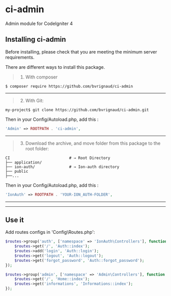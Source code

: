 # ci-admin
Admin module for CodeIgniter 4

## Installing ci-admin

Before installing, please check that you are meeting the minimum server requirements.

There are different ways to install this package.


> 1. With composer

```shell
$ composer require https://github.com/bvrignaud/ci-admin
```
---

> 2. With Git:

```shell
my-project$ git clone https://github.com/bvrignaud/ci-admin.git
```
Then in your Config/Autoload.php, add this :
```php
'Admin' => ROOTPATH . 'ci-admin',
```

---

> 3. Download the archive, and move folder from this package to the root folder:

```shell
CI                          # → Root Directory
├── application/
├── ion-auth/               # → Ion-auth directory
├── public
├──...
```
Then in your Config/Autoload.php, add this :
```php
'IonAuth' => ROOTPATH . 'YOUR-ION_AUTH-FOLDER',
```

---
---

## Use it

Add routes configs in 'Config\Routes.php':
```php
$routes->group('auth', ['namespace' => 'IonAuth\Controllers'], function ($routes) {
	$routes->get('/', 'Auth::index');
	$routes->add('login', 'Auth::login');
	$routes->get('logout', 'Auth::logout');
	$routes->get('forgot_password', 'Auth::forgot_password');
});

$routes->group('admin', ['namespace' => 'Admin\Controllers'], function ($routes) {
	$routes->get('/', 'Home::index');
	$routes->get('informations', 'Informations::index');
});
```
